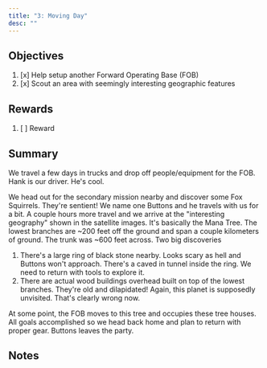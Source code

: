 ```yaml
---
title: "3: Moving Day"
desc: ""
---
```


## Objectives

1. [x] Help setup another Forward Operating Base (FOB)
2. [x] Scout an area with seemingly interesting geographic features

## Rewards

1. [ ] Reward

## Summary

We travel a few days in trucks and drop off people/equipment for the FOB.
Hank is our driver. He's cool.

We head out for the secondary mission nearby and discover some Fox Squirrels. They're sentient! We name one Buttons and he travels with us for a bit. A couple hours more travel and we arrive at the "interesting geography" shown in the satellite images. It's basically the Mana Tree. The lowest branches are ~200 feet off the ground and span a couple kilometers of ground. The trunk was ~600 feet across. Two big discoveries

1. There's a large ring of black stone nearby. Looks scary as hell and Buttons won't approach. There's a caved in tunnel inside the ring. We need to return with tools to explore it.
2. There are actual wood buildings overhead built on top of the lowest branches. They're old and dilapidated! Again, this planet is supposedly unvisited. That's clearly wrong now.

At some point, the FOB moves to this tree and occupies these tree houses. All goals accomplished so we head back home and plan to return with proper gear. Buttons leaves the party.

## Notes
